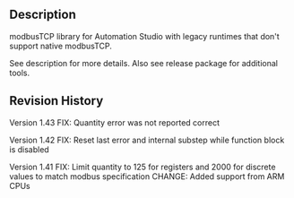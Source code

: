## Description
modbusTCP library for Automation Studio with legacy runtimes that don't support native modbusTCP.

See description for more details. Also see release package for additional tools.

## Revision History
Version 1.43
FIX: Quantity error was not reported correct

Version 1.42
FIX: Reset last error and internal substep while function block is disabled

Version 1.41
FIX: Limit quantity to 125 for registers and 2000 for discrete values to match modbus specification
CHANGE: Added support from ARM CPUs

